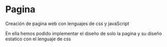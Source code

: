 # Pagina
Creación de pagina web con lenguajes de css y javaScript

En ella hemos podido implementar el diseño de solo la pagina y su diseño estatico con el lenguaje de css
